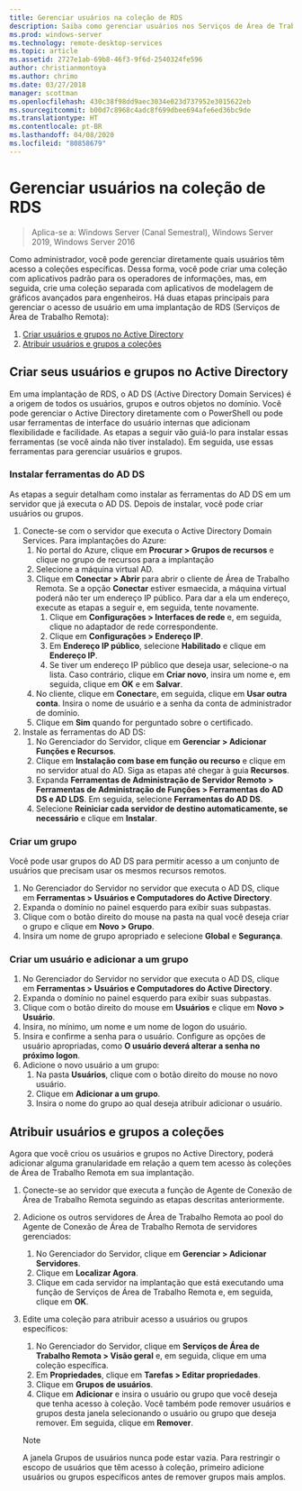 ```yaml
---
title: Gerenciar usuários na coleção de RDS
description: Saiba como gerenciar usuários nos Serviços de Área de Trabalho Remota.
ms.prod: windows-server
ms.technology: remote-desktop-services
ms.topic: article
ms.assetid: 2727e1ab-69b8-46f3-9f6d-2540324fe596
author: christianmontoya
ms.author: chrimo
ms.date: 03/27/2018
manager: scottman
ms.openlocfilehash: 430c38f98dd9aec3034e023d737952e3015622eb
ms.sourcegitcommit: b00d7c8968c4adc8f699dbee694afe6ed36bc9de
ms.translationtype: HT
ms.contentlocale: pt-BR
ms.lasthandoff: 04/08/2020
ms.locfileid: "80858679"
---
```

# <a name="manage-users-in-your-rds-collection"></a>Gerenciar usuários na coleção de RDS

>Aplica-se a: Windows Server (Canal Semestral), Windows Server 2019, Windows Server 2016

Como administrador, você pode gerenciar diretamente quais usuários têm acesso a coleções específicas. Dessa forma, você pode criar uma coleção com aplicativos padrão para os operadores de informações, mas, em seguida, crie uma coleção separada com aplicativos de modelagem de gráficos avançados para engenheiros. Há duas etapas principais para gerenciar o acesso de usuário em uma implantação de RDS (Serviços de Área de Trabalho Remota):

1.    [Criar usuários e grupos no Active Directory](#create-your-users-and-groups-in-active-directory)
2.    [Atribuir usuários e grupos a coleções](#assign-users-and-groups-to-collections)


## <a name="create-your-users-and-groups-in-active-directory"></a>Criar seus usuários e grupos no Active Directory

Em uma implantação de RDS, o AD DS (Active Directory Domain Services) é a origem de todos os usuários, grupos e outros objetos no domínio. Você pode gerenciar o Active Directory diretamente com o PowerShell ou pode usar ferramentas de interface do usuário internas que adicionam flexibilidade e facilidade. As etapas a seguir vão guiá-lo para instalar essas ferramentas (se você ainda não tiver instalado). Em seguida, use essas ferramentas para gerenciar usuários e grupos.

### <a name="install-ad-ds-tools"></a>Instalar ferramentas do AD DS

As etapas a seguir detalham como instalar as ferramentas do AD DS em um servidor que já executa o AD DS. Depois de instalar, você pode criar usuários ou grupos.

1. Conecte-se com o servidor que executa o Active Directory Domain Services. Para implantações do Azure:
   1. No portal do Azure, clique em **Procurar > Grupos de recursos** e clique no grupo de recursos para a implantação
   2. Selecione a máquina virtual AD.
   3. Clique em **Conectar > Abrir** para abrir o cliente de Área de Trabalho Remota. Se a opção **Conectar** estiver esmaecida, a máquina virtual poderá não ter um endereço IP público. Para dar a ela um endereço, execute as etapas a seguir e, em seguida, tente novamente.
      1. Clique em **Configurações > Interfaces de rede** e, em seguida, clique no adaptador de rede correspondente.
      2. Clique em **Configurações > Endereço IP**.
      3. Em **Endereço IP público**, selecione **Habilitado** e clique em **Endereço IP**.
      4. Se tiver um endereço IP público que deseja usar, selecione-o na lista. Caso contrário, clique em **Criar novo**, insira um nome e, em seguida, clique em **OK** e em **Salvar**.
   4. No cliente, clique em **Conectar**e, em seguida, clique em **Usar outra conta**. Insira o nome de usuário e a senha da conta de administrador de domínio.
   5. Clique em **Sim** quando for perguntado sobre o certificado.
2. Instale as ferramentas do AD DS:
   1. No Gerenciador do Servidor, clique em **Gerenciar > Adicionar Funções e Recursos**.
   2. Clique em **Instalação com base em função ou recurso** e clique em no servidor atual do AD. Siga as etapas até chegar à guia **Recursos**.
   3. Expanda **Ferramentas de Administração de Servidor Remoto > Ferramentas de Administração de Funções > Ferramentas do AD DS e AD LDS**. Em seguida, selecione **Ferramentas do AD DS**.
   4. Selecione **Reiniciar cada servidor de destino automaticamente, se necessário** e clique em **Instalar**.

### <a name="create-a-group"></a>Criar um grupo

Você pode usar grupos do AD DS para permitir acesso a um conjunto de usuários que precisam usar os mesmos recursos remotos.

1. No Gerenciador do Servidor no servidor que executa o AD DS, clique em **Ferramentas > Usuários e Computadores do Active Directory**.
2. Expanda o domínio no painel esquerdo para exibir suas subpastas.
3. Clique com o botão direito do mouse na pasta na qual você deseja criar o grupo e clique em **Novo > Grupo**.
4. Insira um nome de grupo apropriado e selecione **Global** e **Segurança**.

### <a name="create-a-user-and-add-to-a-group"></a>Criar um usuário e adicionar a um grupo
1. No Gerenciador do Servidor no servidor que executa o AD DS, clique em **Ferramentas > Usuários e Computadores do Active Directory**.
2. Expanda o domínio no painel esquerdo para exibir suas subpastas.
3. Clique com o botão direito do mouse em **Usuários** e clique em **Novo > Usuário**.
4. Insira, no mínimo, um nome e um nome de logon do usuário.
5. Insira e confirme a senha para o usuário. Configure as opções de usuário apropriadas, como **O usuário deverá alterar a senha no próximo logon**.
6. Adicione o novo usuário a um grupo:
   1. Na pasta **Usuários**, clique com o botão direito do mouse no novo usuário.
   2. Clique em **Adicionar a um grupo**.
   3. Insira o nome do grupo ao qual deseja atribuir adicionar o usuário.

## <a name="assign-users-and-groups-to-collections"></a>Atribuir usuários e grupos a coleções
Agora que você criou os usuários e grupos no Active Directory, poderá adicionar alguma granularidade em relação a quem tem acesso às coleções de Área de Trabalho Remota em sua implantação.

1. Conecte-se ao servidor que executa a função de Agente de Conexão de Área de Trabalho Remota seguindo as etapas descritas anteriormente.
2. Adicione os outros servidores de Área de Trabalho Remota ao pool do Agente de Conexão de Área de Trabalho Remota de servidores gerenciados:
   1. No Gerenciador do Servidor, clique em **Gerenciar > Adicionar Servidores**.
   2. Clique em **Localizar Agora**.
   3. Clique em cada servidor na implantação que está executando uma função de Serviços de Área de Trabalho Remota e, em seguida, clique em **OK**.
3. Edite uma coleção para atribuir acesso a usuários ou grupos específicos:
   1. No Gerenciador do Servidor, clique em **Serviços de Área de Trabalho Remota > Visão geral** e, em seguida, clique em uma coleção específica.
   2. Em **Propriedades**, clique em **Tarefas > Editar propriedades**.
   3. Clique em **Grupos de usuários**.
   4. Clique em **Adicionar** e insira o usuário ou grupo que você deseja que tenha acesso à coleção. Você também pode remover usuários e grupos desta janela selecionando o usuário ou grupo que deseja remover. Em seguida, clique em **Remover**. 
   
   >[!NOTE] 
   > A janela Grupos de usuários nunca pode estar vazia. Para restringir o escopo de usuários que têm acesso à coleção, primeiro adicione usuários ou grupos específicos antes de remover grupos mais amplos.